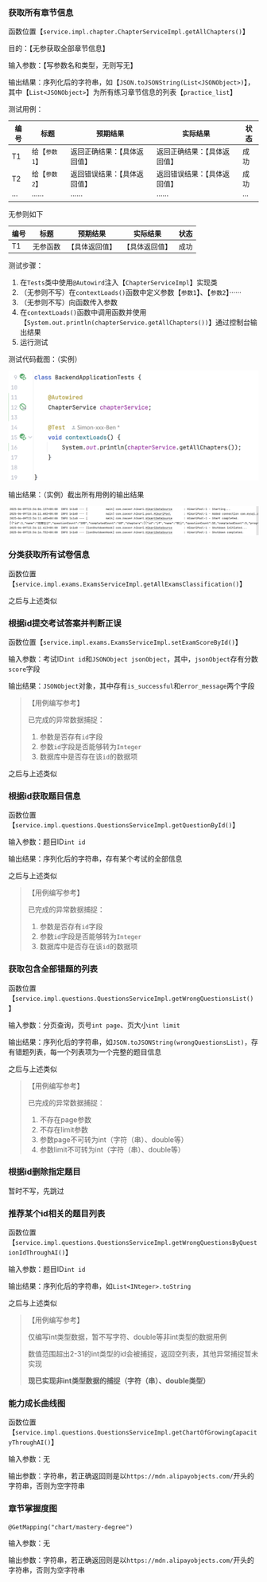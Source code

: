 ### 获取所有章节信息

函数位置【`service.impl.chapter.ChapterServiceImpl.getAllChapters()`】

目的：【无参获取全部章节信息】

输入参数：【写参数名和类型，无则写无】

输出结果：序列化后的字符串，如【`JSON.toJSONString(List<JSONObject>)`】，其中【`List<JSONObject>`】为所有练习章节信息的列表【`practice_list`】

测试用例：

| 编号 | 标题          | 预期结果                     | 实际结果                     | 状态 |
| ---- | ------------- | ---------------------------- | ---------------------------- | ---- |
| T1   | 给【`参数1`】 | 返回正确结果：【具体返回值】 | 返回正确结果：【具体返回值】 | 成功 |
| T2   | 给【`参数2`】 | 返回错误结果：【具体返回值】 | 返回错误结果：【具体返回值】 | 成功 |
| ···  | ······        | ······                       | ······                       | ···  |

无参则如下

| 编号 | 标题     | 预期结果       | 实际结果       | 状态 |
| ---- | -------- | -------------- | -------------- | ---- |
| T1   | 无参函数 | 【具体返回值】 | 【具体返回值】 | 成功 |

测试步骤：

1. 在`Tests`类中使用`@Autowird`注入【`ChapterServiceImpl`】实现类
2. （无参则不写）在`contextLoads()`函数中定义参数【`参数1`】、【`参数2`】······
3. （无参则不写）向函数传入参数
4. 在`contextLoads()`函数中调用函数并使用【`System.out.println(chapterService.getAllChapters())`】通过控制台输出结果
5. 运行测试

测试代码截图：（实例）

<img src="./assets/image-20250609153419078.png" alt="image-20250609153419078" style="zoom:50%;" />

输出结果：（实例）截出所有用例的输出结果

![image-20250609153706068](./assets/image-20250609153706068.png)

### 分类获取所有试卷信息

函数位置【`service.impl.exams.ExamsServiceImpl.getAllExamsClassification()`】

之后与上述类似

### 根据id提交考试答案并判断正误

函数位置【`service.impl.exams.ExamsServiceImpl.setExamScoreById()`】

输入参数：考试ID`int id`和`JSONObject jsonObject`，其中，`jsonObject`存有分数`score`字段

输出结果：`JSONObject`对象，其中存有`is_successful`和`error_message`两个字段

> 【用例编写参考】
>
> 已完成的异常数据捕捉：
>
> 1. 参数是否存有`id`字段
> 2. 参数`id`字段是否能够转为`Integer`
> 3. 数据库中是否存在该`id`的数据项

之后与上述类似

### 根据id获取题目信息

函数位置【`service.impl.questions.QuestionsServiceImpl.getQuestionById()`】

输入参数：题目ID`int id`

输出结果：序列化后的字符串，存有某个考试的全部信息

之后与上述类似

> 【用例编写参考】
>
> 已完成的异常数据捕捉：
>
> 1. 参数是否存有`id`字段
> 2. 参数`id`字段是否能够转为`Integer`
> 3. 数据库中是否存在该`id`的数据项

### 获取包含全部错题的列表

函数位置【`service.impl.questions.QuestionsServiceImpl.getWrongQuestionsList()`】

输入参数：分页查询，页号`int page`、页大小`int limit`

输出结果：序列化后的字符串，如`JSON.toJSONString(wrongQuestionsList)`，存有错题列表，每一个列表项为一个完整的题目信息

之后与上述类似

> 【用例编写参考】
>
> 已完成的异常数据捕捉：
>
> 1. 不存在page参数
> 2. 不存在limit参数
> 3. 参数page不可转为int（字符（串）、double等）
> 4. 参数limit不可转为int（字符（串）、double等）

### 根据id删除指定题目

暂时不写，先跳过

### 推荐某个id相关的题目列表

函数位置【`service.impl.questions.QuestionsServiceImpl.getWrongQuestionsByQuestionIdThroughAI()`】

输入参数：题目ID`int id`

输出结果：序列化后的字符串，如`List<INteger>.toString`

之后与上述类似

>【用例编写参考】
>
>仅编写int类型数据，暂不写字符、double等非int类型的数据用例
>
>数值范围超出2-31的int类型的id会被捕捉，返回空列表，其他异常捕捉暂未实现
>
>**现已实现非int类型数据的捕捉（字符（串）、double类型）**

### 能力成长曲线图

函数位置【`service.impl.questions.QuestionsServiceImpl.getChartOfGrowingCapacityThroughAI()`】

输入参数：无

输出参数：字符串，若正确返回则是以`https://mdn.alipayobjects.com/`开头的字符串，否则为空字符串

### 章节掌握度图

`@GetMapping("chart/mastery-degree")`

输入参数：无

输出参数：字符串，若正确返回则是以`https://mdn.alipayobjects.com/`开头的字符串，否则为空字符串